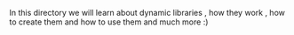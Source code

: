 In this directory we will learn about dynamic libraries , how they work , how to create them and how to use them and much more :)
